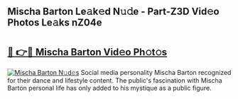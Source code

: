 ## Mischa Barton Le𝚊k𝚎d N𝚞𝚍e - Part-Z3D Vid𝚎o Photos Le𝚊ks nZ04e

# <h2><a href="http://fbfg4k.evod.top/?m=Mischa+Barton">🔗 👉🔴 Mischa Barton Vid𝚎o Ph𝚘t𝚘s</a></h2>

[![Mischa Barton N𝚞d𝚎s](https://i.imgur.com/8V9OHl7.gif)](http://fbfg4k.evod.top/?m=Mischa+Barton)
Social media personality Mischa Barton recognized for their dance and lifestyle content. The public's fascination with Mischa Barton personal life has only added to his mystique as a public figure. 
